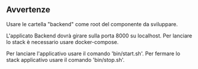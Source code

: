 ## Avvertenze

Usare le cartella "backend" come root del componente da sviluppare.

L'applicato Backend dovrà girare sulla porta 8000 su localhost.
Per lanciare lo stack è necessario usare docker-compose.

Per lanciare l'applicativo usare il comando 'bin/start.sh'.
Per fermare lo stack applicativo usare il comando 'bin/stop.sh'.